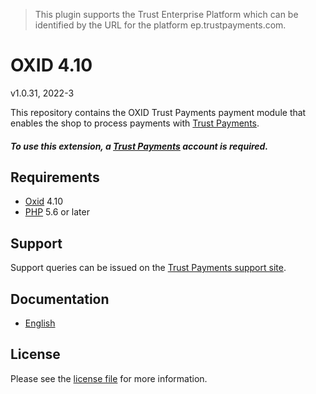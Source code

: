 > This plugin supports the Trust Enterprise Platform which can be identified by the URL for the platform ep.trustpayments.com.

# OXID 4.10

v1.0.31, 2022-3

This repository contains the OXID  Trust Payments payment module that enables the shop to process payments with [Trust Payments](https://www.trustpayments.com/).

##### To use this extension, a [Trust Payments](https://www.trustpayments.com/) account is required.

## Requirements

* [Oxid](https://www.oxid-esales.com/) 4.10
* [PHP](http://php.net/) 5.6 or later

## Support

Support queries can be issued on the [Trust Payments support site](https://www.trustpayments.com/contact-us/).

## Documentation

* [English](https://plugin-documentation.ep.trustpayments.com/TrustPayments/oxid-4.10/1.0.31/docs/en/documentation.html)

## License

Please see the [license file](https://github.com/TrustPayments/oxid-4.10/blob/1.0.31/LICENSE) for more information.